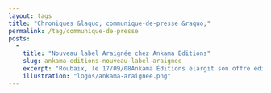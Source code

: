 ```yaml
---
layout: tags
title: "Chroniques &laquo; communique-de-presse &raquo;"
permalink: /tag/communique-de-presse
posts:
  -
    title: "Nouveau label Araignée chez Ankama Editions"
    slug: ankama-editions-nouveau-label-araignee
    excerpt: "Roubaix, le 17/09/08Ankama Éditions élargit son offre éditoriale et est ravi de vous annoncer l'éclosion de son tout nouveau label : le Label Araignée.Ce nouveau Label d'Ankama Éditions a pour vocation la publication de bande dessinée à la thématique du fantastique et de l'étrange.L'Araignée tisse calmement les fils de sa toile pour attirer le"
    illustration: "logos/ankama-araignee.png"
---
```



